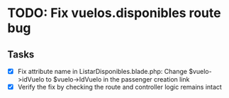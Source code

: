 # TODO: Fix vuelos.disponibles route bug

## Tasks
- [x] Fix attribute name in ListarDisponibles.blade.php: Change $vuelo->idVuelo to $vuelo->IdVuelo in the passenger creation link
- [x] Verify the fix by checking the route and controller logic remains intact
